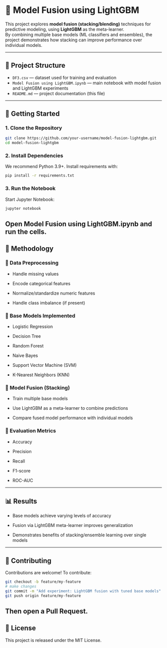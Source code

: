 # 🌟 Model Fusion using LightGBM

This project explores **model fusion (stacking/blending)** techniques for predictive modeling, using **LightGBM** as the meta-learner.  
By combining multiple base models (ML classifiers and ensembles), the project demonstrates how stacking can improve performance over individual models.  

---

## 📂 Project Structure
- `DF3.csv` — dataset used for training and evaluation  
- `Model Fusion using LightGBM.ipynb` — main notebook with model fusion and LightGBM experiments  
- `README.md` — project documentation (this file)  

---

## 🚀 Getting Started

### 1. Clone the Repository
```bash
git clone https://github.com/your-username/model-fusion-lightgbm.git
cd model-fusion-lightgbm
```

### 2. Install Dependencies

We recommend Python 3.9+. Install requirements with:
```bash
pip install -r requirements.txt
```

### 3. Run the Notebook

Start Jupyter Notebook:
```bash
jupyter notebook
```

Open Model Fusion using LightGBM.ipynb and run the cells.
---
## 🧪 Methodology
### 🔹 Data Preprocessing

- Handle missing values

- Encode categorical features

- Normalize/standardize numeric features

- Handle class imbalance (if present)

### 🔹 Base Models Implemented

- Logistic Regression

- Decision Tree

- Random Forest

- Naive Bayes

- Support Vector Machine (SVM)

- K-Nearest Neighbors (KNN)

### 🔹 Model Fusion (Stacking)

- Train multiple base models

- Use LightGBM as a meta-learner to combine predictions

- Compare fused model performance with individual models

### 🔹 Evaluation Metrics

- Accuracy

- Precision

- Recall

- F1-score

- ROC-AUC
---
## 📊 Results

- Base models achieve varying levels of accuracy

- Fusion via LightGBM meta-learner improves generalization

- Demonstrates benefits of stacking/ensemble learning over single models
---
## 🤝 Contributing

Contributions are welcome!
To contribute:
```bash
git checkout -b feature/my-feature
# make changes
git commit -m "Add experiment: LightGBM fusion with tuned base models"
git push origin feature/my-feature
```

Then open a Pull Request.
---
## 📜 License

This project is released under the MIT License.
